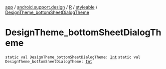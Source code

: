 [app](../../../index.md) / [android.support.design](../../index.md) / [R](../index.md) / [styleable](index.md) / [DesignTheme_bottomSheetDialogTheme](./-design-theme_bottom-sheet-dialog-theme.md)

# DesignTheme_bottomSheetDialogTheme

`static val DesignTheme_bottomSheetDialogTheme: `[`Int`](https://kotlinlang.org/api/latest/jvm/stdlib/kotlin/-int/index.html)
`static val DesignTheme_bottomSheetDialogTheme: `[`Int`](https://kotlinlang.org/api/latest/jvm/stdlib/kotlin/-int/index.html)